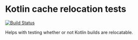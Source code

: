 # Kotlin cache relocation tests

[![Build Status](https://travis-ci.org/gradle/kotlin-relocation-test.svg?branch=master)](https://travis-ci.org/gradle/kotlin-relocation-test)

Helps with testing whether or not Kotlin builds are relocatable.
